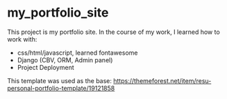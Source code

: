 # my_portfolio_site
This project is my portfolio site.
In the course of my work, I learned how to work with:
- css/html/javascript, learned fontawesome
- Django (CBV, ORM, Admin panel)
- Project Deployment

This template was used as the base: https://themeforest.net/item/resu-personal-portfolio-template/19121858

